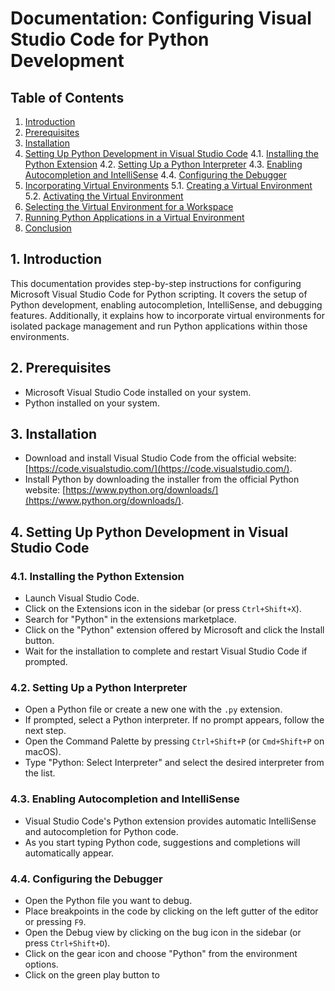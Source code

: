 # Documentation: Configuring Visual Studio Code for Python Development

## Table of Contents
1. [Introduction](#introduction)
2. [Prerequisites](#prerequisites)
3. [Installation](#installation)
4. [Setting Up Python Development in Visual Studio Code](#setting-up-python-development-in-visual-studio-code)
   4.1. [Installing the Python Extension](#installing-the-python-extension)
   4.2. [Setting Up a Python Interpreter](#setting-up-a-python-interpreter)
   4.3. [Enabling Autocompletion and IntelliSense](#enabling-autocompletion-and-intellisense)
   4.4. [Configuring the Debugger](#configuring-the-debugger)
5. [Incorporating Virtual Environments](#incorporating-virtual-environments)
   5.1. [Creating a Virtual Environment](#creating-a-virtual-environment)
   5.2. [Activating the Virtual Environment](#activating-the-virtual-environment)
6. [Selecting the Virtual Environment for a Workspace](#selecting-the-virtual-environment-for-a-workspace)
7. [Running Python Applications in a Virtual Environment](#running-python-applications-in-a-virtual-environment)
8. [Conclusion](#conclusion)

## 1. Introduction
This documentation provides step-by-step instructions for configuring Microsoft Visual Studio Code for Python scripting. It covers the setup of 
Python development, enabling autocompletion, IntelliSense, and debugging features. Additionally, it explains how to incorporate virtual environments 
for isolated package management and run Python applications within those environments.

## 2. Prerequisites
- Microsoft Visual Studio Code installed on your system.
- Python installed on your system.

## 3. Installation
- Download and install Visual Studio Code from the official website: [https://code.visualstudio.com/](https://code.visualstudio.com/).
- Install Python by downloading the installer from the official Python website: 
[https://www.python.org/downloads/](https://www.python.org/downloads/).

## 4. Setting Up Python Development in Visual Studio Code

### 4.1. Installing the Python Extension
- Launch Visual Studio Code.
- Click on the Extensions icon in the sidebar (or press `Ctrl+Shift+X`).
- Search for "Python" in the extensions marketplace.
- Click on the "Python" extension offered by Microsoft and click the Install button.
- Wait for the installation to complete and restart Visual Studio Code if prompted.

### 4.2. Setting Up a Python Interpreter
- Open a Python file or create a new one with the `.py` extension.
- If prompted, select a Python interpreter. If no prompt appears, follow the next step.
- Open the Command Palette by pressing `Ctrl+Shift+P` (or `Cmd+Shift+P` on macOS).
- Type "Python: Select Interpreter" and select the desired interpreter from the list.

### 4.3. Enabling Autocompletion and IntelliSense
- Visual Studio Code's Python extension provides automatic IntelliSense and autocompletion for Python code.
- As you start typing Python code, suggestions and completions will automatically appear.

### 4.4. Configuring the Debugger
- Open the Python file you want to debug.
- Place breakpoints in the code by clicking on the left gutter of the editor or pressing `F9`.
- Open the Debug view by clicking on the bug icon in the sidebar (or press `Ctrl+Shift+D`).
- Click on the gear icon and choose "Python" from the environment options.
- Click on the green play button to

